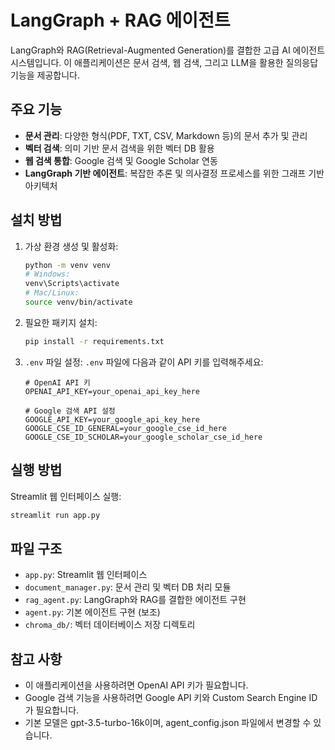 # LangGraph + RAG 에이전트

LangGraph와 RAG(Retrieval-Augmented Generation)를 결합한 고급 AI 에이전트 시스템입니다. 이 애플리케이션은 문서 검색, 웹 검색, 그리고 LLM을 활용한 질의응답 기능을 제공합니다.

## 주요 기능

- **문서 관리**: 다양한 형식(PDF, TXT, CSV, Markdown 등)의 문서 추가 및 관리
- **벡터 검색**: 의미 기반 문서 검색을 위한 벡터 DB 활용
- **웹 검색 통합**: Google 검색 및 Google Scholar 연동
- **LangGraph 기반 에이전트**: 복잡한 추론 및 의사결정 프로세스를 위한 그래프 기반 아키텍처

## 설치 방법

1. 가상 환경 생성 및 활성화:
   ```bash
   python -m venv venv
   # Windows:
   venv\Scripts\activate
   # Mac/Linux:
   source venv/bin/activate
   ```

2. 필요한 패키지 설치:
   ```bash
   pip install -r requirements.txt
   ```

3. `.env` 파일 설정:
   `.env` 파일에 다음과 같이 API 키를 입력해주세요:
   ```
   # OpenAI API 키
   OPENAI_API_KEY=your_openai_api_key_here

   # Google 검색 API 설정
   GOOGLE_API_KEY=your_google_api_key_here
   GOOGLE_CSE_ID_GENERAL=your_google_cse_id_here
   GOOGLE_CSE_ID_SCHOLAR=your_google_scholar_cse_id_here
   ```

## 실행 방법

Streamlit 웹 인터페이스 실행:
```bash
streamlit run app.py
```

## 파일 구조

- `app.py`: Streamlit 웹 인터페이스
- `document_manager.py`: 문서 관리 및 벡터 DB 처리 모듈
- `rag_agent.py`: LangGraph와 RAG를 결합한 에이전트 구현
- `agent.py`: 기본 에이전트 구현 (보조)
- `chroma_db/`: 벡터 데이터베이스 저장 디렉토리

## 참고 사항

- 이 애플리케이션을 사용하려면 OpenAI API 키가 필요합니다.
- Google 검색 기능을 사용하려면 Google API 키와 Custom Search Engine ID가 필요합니다.
- 기본 모델은 gpt-3.5-turbo-16k이며, agent_config.json 파일에서 변경할 수 있습니다. 
